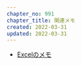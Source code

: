 ```yaml
---
chapter_no: 991
chapter_title: 関連メモ
created: 2022-03-31
updated: 2022-03-31
---
```

- [Excelのメモ]({{link_to_it_excel}})